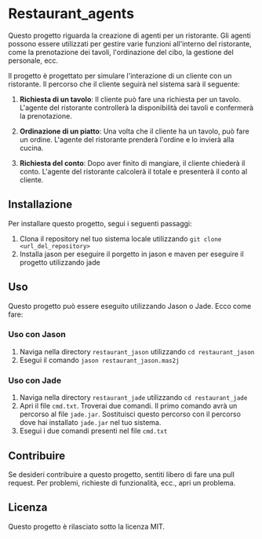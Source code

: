 # Restaurant_agents

Questo progetto riguarda la creazione di agenti per un ristorante. Gli agenti possono essere utilizzati per gestire varie funzioni all'interno del ristorante, come la prenotazione dei tavoli, l'ordinazione del cibo, la gestione del personale, ecc.

Il progetto è progettato per simulare l'interazione di un cliente con un ristorante. Il percorso che il cliente seguirà nel sistema sarà il seguente:

1. **Richiesta di un tavolo**: Il cliente può fare una richiesta per un tavolo. L'agente del ristorante controllerà la disponibilità dei tavoli e confermerà la prenotazione.

2. **Ordinazione di un piatto**: Una volta che il cliente ha un tavolo, può fare un ordine. L'agente del ristorante prenderà l'ordine e lo invierà alla cucina.

3. **Richiesta del conto**: Dopo aver finito di mangiare, il cliente chiederà il conto. L'agente del ristorante calcolerà il totale e presenterà il conto al cliente.

## Installazione

Per installare questo progetto, segui i seguenti passaggi:

1. Clona il repository nel tuo sistema locale utilizzando `git clone <url_del_repository>`
2. Installa jason per eseguire il porgetto in jason e maven per eseguire il progetto utilizzando jade

## Uso

Questo progetto può essere eseguito utilizzando Jason o Jade. Ecco come fare:

### Uso con Jason

1. Naviga nella directory `restaurant_jason` utilizzando `cd restaurant_jason`
2. Esegui il comando `jason restaurant_jason.mas2j`

### Uso con Jade

1. Naviga nella directory `restaurant_jade` utilizzando `cd restaurant_jade`
2. Apri il file `cmd.txt`. Troverai due comandi. Il primo comando avrà un percorso al file `jade.jar`. Sostituisci questo percorso con il percorso dove hai installato `jade.jar` nel tuo sistema.
3. Esegui i due comandi presenti nel file `cmd.txt`

## Contribuire

Se desideri contribuire a questo progetto, sentiti libero di fare una pull request. Per problemi, richieste di funzionalità, ecc., apri un problema.

## Licenza

Questo progetto è rilasciato sotto la licenza MIT.